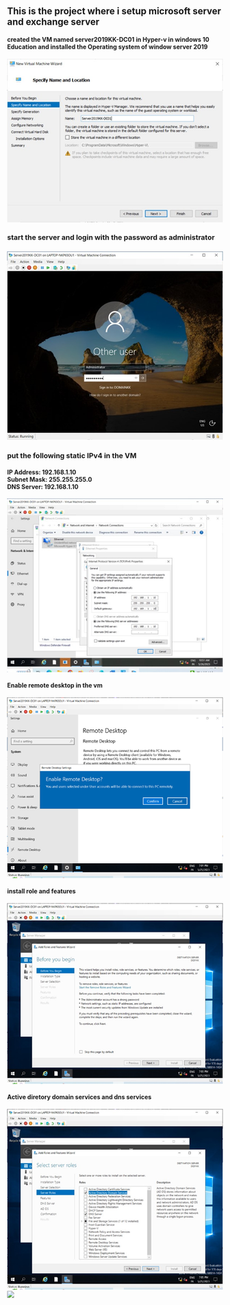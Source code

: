 <h2> This is the project where i setup microsoft  server and exchange server </h2>
<h4> created the VM named server2019KK-DC01 in Hyper-v in windows 10 Education and installed the Operating system of window server 2019 <h4>
<img src= "images\Picture1.jpg" >
<h3>start the server and login with the password as administrator <h3>
<img src="images\Picture2.jpg" >
<h3> put  the following static IPv4 in the VM </h3>
<h4 >IP Address: 192.168.1.10 <br>
Subnet Mask: 255.255.255.0  <br>
DNS Server: 192.168.1.10 <br> <h4>
<img src= "images\Picture3.jpg"  >
<h4> Enable remote desktop in the vm <h4>
<img src= "images\Picture4.png" >
<h4> install role and features <h4>
<img src = "images\Picture5.jpg" >
<h4> Active diretory domain services 
 and dns services <h4>
<img src="images\Picture6.jpg" >
<img src="images\Picture7.jpg" >


